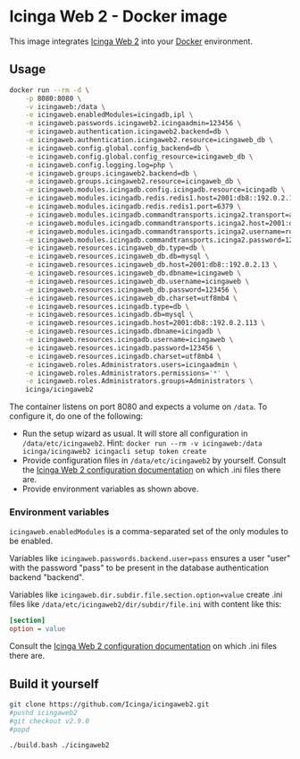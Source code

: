 <!-- Icinga Web 2 Docker image | (c) 2020 Icinga GmbH | GPLv2+ -->

# Icinga Web 2 - Docker image

This image integrates [Icinga Web 2] into your [Docker] environment.

## Usage

```bash
docker run --rm -d \
	-p 8080:8080 \
	-v icingaweb:/data \
	-e icingaweb.enabledModules=icingadb,ipl \
	-e icingaweb.passwords.icingaweb2.icingaadmin=123456 \
	-e icingaweb.authentication.icingaweb2.backend=db \
	-e icingaweb.authentication.icingaweb2.resource=icingaweb_db \
	-e icingaweb.config.global.config_backend=db \
	-e icingaweb.config.global.config_resource=icingaweb_db \
	-e icingaweb.config.logging.log=php \
	-e icingaweb.groups.icingaweb2.backend=db \
	-e icingaweb.groups.icingaweb2.resource=icingaweb_db \
	-e icingaweb.modules.icingadb.config.icingadb.resource=icingadb \
	-e icingaweb.modules.icingadb.redis.redis1.host=2001:db8::192.0.2.18 \
	-e icingaweb.modules.icingadb.redis.redis1.port=6379 \
	-e icingaweb.modules.icingadb.commandtransports.icinga2.transport=api \
	-e icingaweb.modules.icingadb.commandtransports.icinga2.host=2001:db8::192.0.2.9 \
	-e icingaweb.modules.icingadb.commandtransports.icinga2.username=root \
	-e icingaweb.modules.icingadb.commandtransports.icinga2.password=123456 \
	-e icingaweb.resources.icingaweb_db.type=db \
	-e icingaweb.resources.icingaweb_db.db=mysql \
	-e icingaweb.resources.icingaweb_db.host=2001:db8::192.0.2.13 \
	-e icingaweb.resources.icingaweb_db.dbname=icingaweb \
	-e icingaweb.resources.icingaweb_db.username=icingaweb \
	-e icingaweb.resources.icingaweb_db.password=123456 \
	-e icingaweb.resources.icingaweb_db.charset=utf8mb4 \
	-e icingaweb.resources.icingadb.type=db \
	-e icingaweb.resources.icingadb.db=mysql \
	-e icingaweb.resources.icingadb.host=2001:db8::192.0.2.113 \
	-e icingaweb.resources.icingadb.dbname=icingadb \
	-e icingaweb.resources.icingadb.username=icingaweb \
	-e icingaweb.resources.icingadb.password=123456 \
	-e icingaweb.resources.icingadb.charset=utf8mb4 \
	-e icingaweb.roles.Administrators.users=icingaadmin \
	-e icingaweb.roles.Administrators.permissions='*' \
	-e icingaweb.roles.Administrators.groups=Administrators \
	icinga/icingaweb2
```

The container listens on port 8080 and expects a volume on `/data`.
To configure it, do one of the following:

* Run the setup wizard as usual.
  It will store all configuration in `/data/etc/icingaweb2`.
  Hint: `docker run --rm -v icingaweb:/data icinga/icingaweb2 icingacli setup token create`
* Provide configuration files in `/data/etc/icingaweb2` by yourself.
  Consult the [Icinga Web 2 configuration documentation]
  on which .ini files there are.
* Provide environment variables as shown above.

### Environment variables

`icingaweb.enabledModules` is a comma-separated set
of the only modules to be enabled.

Variables like `icingaweb.passwords.backend.user=pass`
ensures a user "user" with the password "pass" to be present
in the database authentication backend "backend".

Variables like `icingaweb.dir.subdir.file.section.option=value` create .ini
files like `/data/etc/icingaweb2/dir/subdir/file.ini` with content like this:

```ini
[section]
option = value
```

Consult the [Icinga Web 2 configuration documentation]
on which .ini files there are.

## Build it yourself

```bash
git clone https://github.com/Icinga/icingaweb2.git
#pushd icingaweb2
#git checkout v2.9.0
#popd

./build.bash ./icingaweb2
```

[Icinga Web 2]: https://github.com/Icinga/icingaweb2
[Docker]: https://www.docker.com
[Icinga Web 2 configuration documentation]: https://icinga.com/docs/icingaweb2/latest/doc/03-Configuration/
